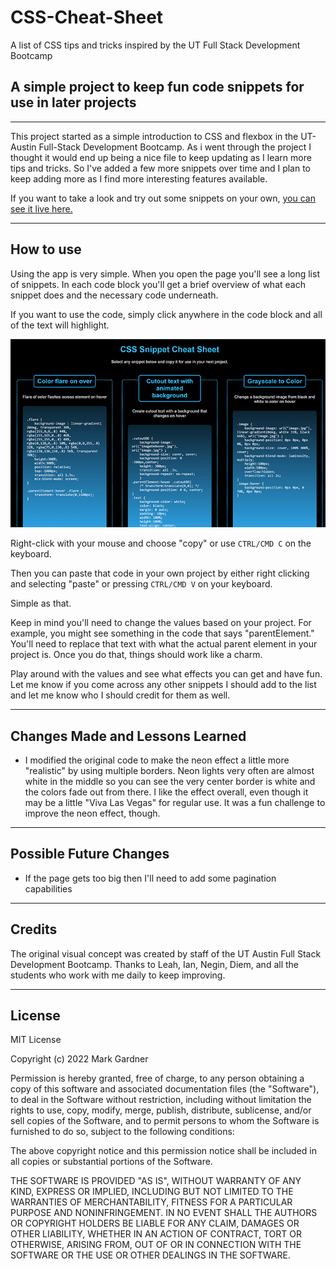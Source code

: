 # CSS-Cheat-Sheet
A list of CSS tips and tricks inspired by the UT Full Stack Development Bootcamp

## A simple project to keep fun code snippets for use in later projects


___


This project started as a simple introduction to CSS and flexbox in the UT-Austin Full-Stack Development Bootcamp. As i went through the project I thought it would end up being a nice file to keep updating as I learn more tips and tricks. So I've added a few more snippets over time and I plan to keep adding more as I find more interesting features available.

If you want to take a look and try out some snippets on your own, [you can see it live here.](https://markgatx.github.io/CSS-Cheat-Sheet/)


___



## How to use

Using the app is very simple. When you open the page you'll see a long list of snippets. In each code block you'll get a brief overview of what each snippet does and the necessary code underneath.

If you want to use the code, simply click anywhere in the code block and all of the text will highlight. 

![screenshot of the Css snippets](./assets/images/css_snippet_bg.jpg)

Right-click with your mouse and choose "copy" or use `CTRL/CMD C` on the keyboard. 

Then you can paste that code in your own project by either right clicking and selecting "paste" or pressing `CTRL/CMD V` on your keyboard.

Simple as that. 

Keep in mind you'll need to change the values based on your project. For example, you might see something in the code that says "parentElement." You'll need to replace that text with what the actual parent element in your project is. Once you do that, things should work like a charm.

Play around with the values and see what effects you can get and have fun. Let me know if you come across any other snippets I should add to the list and let me know who I should credit for them as well.


___


## Changes Made and Lessons Learned

- I modified the original code to make the neon effect a little more "realistic" by using multiple borders. Neon lights very often are almost white in the middle so you can see the very center border is white and the colors fade out from there. I like the effect overall, even though it may be a little "Viva Las Vegas" for regular use. It was a fun challenge to improve the neon effect, though.

___



## Possible Future Changes

- If the page gets too big then I'll need to add some pagination capabilities

___



## Credits


The original visual concept was created by staff of the UT Austin Full Stack Development Bootcamp. Thanks to Leah, Ian, Negin, Diem, and all the students who work with me daily to keep improving. 

___



## License

MIT License

Copyright (c) 2022 Mark Gardner

Permission is hereby granted, free of charge, to any person obtaining a copy
of this software and associated documentation files (the "Software"), to deal
in the Software without restriction, including without limitation the rights
to use, copy, modify, merge, publish, distribute, sublicense, and/or sell
copies of the Software, and to permit persons to whom the Software is
furnished to do so, subject to the following conditions:

The above copyright notice and this permission notice shall be included in all
copies or substantial portions of the Software.

THE SOFTWARE IS PROVIDED "AS IS", WITHOUT WARRANTY OF ANY KIND, EXPRESS OR
IMPLIED, INCLUDING BUT NOT LIMITED TO THE WARRANTIES OF MERCHANTABILITY,
FITNESS FOR A PARTICULAR PURPOSE AND NONINFRINGEMENT. IN NO EVENT SHALL THE
AUTHORS OR COPYRIGHT HOLDERS BE LIABLE FOR ANY CLAIM, DAMAGES OR OTHER
LIABILITY, WHETHER IN AN ACTION OF CONTRACT, TORT OR OTHERWISE, ARISING FROM,
OUT OF OR IN CONNECTION WITH THE SOFTWARE OR THE USE OR OTHER DEALINGS IN THE
SOFTWARE.
